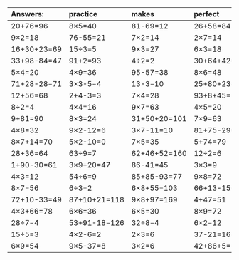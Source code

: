 | Answers: | practice | makes | perfect | ! |
| :--- | :--- | :--- | :--- | :--- |
| 20+76=96 | 8×5=40 | 81-69=12 | 26+58=84 | 62-18=44 | 
| 9×2=18 | 76-55=21 | 7×2=14 | 2×7=14 | 5×6=30 | 
| 16+30+23=69 | 15÷3=5 | 9×3=27 | 6×3=18 | 60-49=11 | 
| 33+98-84=47 | 91+2=93 | 4÷2=2 | 30+64+42=136 | 41+88+37=166 | 
| 5×4=20 | 4×9=36 | 95-57=38 | 8×6=48 | 58+73-10=121 | 
| 71+28-28=71 | 3×3-5=4 | 13-3=10 | 25+80+23=128 | 48+4=52 | 
| 12+56=68 | 2+4-3=3 | 7×4=28 | 93+8+45=146 | 40÷5=8 | 
| 8÷2=4 | 4×4=16 | 9×7=63 | 4×5=20 | 1×6=6 | 
| 9+81=90 | 8×3=24 | 31+50+20=101 | 7×9=63 | 2×3-5=1 | 
| 4×8=32 | 9×2-12=6 | 3×7-11=10 | 81+75-29=127 | 5×8=40 | 
| 8×7+14=70 | 5×2-10=0 | 7×5=35 | 5+74=79 | 6+64=70 | 
| 28+36=64 | 63÷9=7 | 62+46+52=160 | 12÷2=6 | 5×8+34=74 | 
| 1+90-30=61 | 3×9+20=47 | 86-41=45 | 3×3=9 | 81÷9=9 | 
| 4×3=12 | 54÷6=9 | 85+85-93=77 | 9×8=72 | 6×3+38=56 | 
| 8×7=56 | 6÷3=2 | 6×8+55=103 | 66+13-15=64 | 3×5-12=3 | 
| 72+10-33=49 | 87+10+21=118 | 9×8+97=169 | 4+47=51 | 27+47-44=30 | 
| 4×3+66=78 | 6×6=36 | 6×5=30 | 8×9=72 | 86-41=45 | 
| 28÷7=4 | 53+91-18=126 | 32÷8=4 | 6×2=12 | 7×1=7 | 
| 15÷5=3 | 4×2-6=2 | 2×3=6 | 37-21=16 | 45÷9=5 | 
| 6×9=54 | 9×5-37=8 | 3×2=6 | 42+86+5=133 | 60+4+40=104 | 
